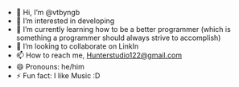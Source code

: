 - 👋 Hi, I’m @vtbyngb
- 👀 I’m interested in developing
- 🌱 I’m currently learning how to be a better programmer (which is something a programmer should always strive to accomplish)
- 💞️ I’m looking to collaborate on LinkIn
- 📫 How to reach me, Hunterstudio122@gmail.com
- 😄 Pronouns: he/him
- ⚡ Fun fact: I like Music :D

<!---
vtbyngb/vtbyngb is a ✨ special ✨ repository because its `README.md` (this file) appears on your GitHub profile.
You can click the Preview link to take a look at your changes.
--->
